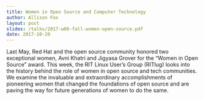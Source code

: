 ```yaml
---
title: Women in Open Source and Computer Technology
author: Allison Fox
layout: post
slides: /talks/2017-w08-fall-women-open-source.pdf
date: 2017-10-20
---
```

Last May, Red Hat and the open source community honored two exceptional women, Avni Khatri and Jigyasa Grover for the “Women in Open Source” award. This week, the RIT Linux User’s Group (RITlug) looks into the history behind the role of women in open source and tech communities. We examine the invaluable and extraordinary accomplishments of pioneering women that changed the foundations of open source and are paving the way for future generations of women to do the same.
